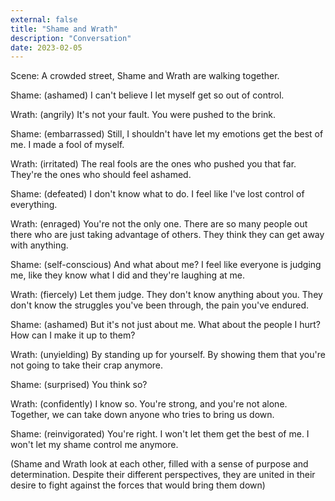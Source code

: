 ```yaml
---
external: false
title: "Shame and Wrath"
description: "Conversation"
date: 2023-02-05
---
```


Scene: A crowded street, Shame and Wrath are walking together.

Shame: (ashamed) I can't believe I let myself get so out of control.

Wrath: (angrily) It's not your fault. You were pushed to the brink.

Shame: (embarrassed) Still, I shouldn't have let my emotions get the best of me. I made a fool of myself.

Wrath: (irritated) The real fools are the ones who pushed you that far. They're the ones who should feel ashamed.

Shame: (defeated) I don't know what to do. I feel like I've lost control of everything.

Wrath: (enraged) You're not the only one. There are so many people out there who are just taking advantage of others. They think they can get away with anything.

Shame: (self-conscious) And what about me? I feel like everyone is judging me, like they know what I did and they're laughing at me.

Wrath: (fiercely) Let them judge. They don't know anything about you. They don't know the struggles you've been through, the pain you've endured.

Shame: (ashamed) But it's not just about me. What about the people I hurt? How can I make it up to them?

Wrath: (unyielding) By standing up for yourself. By showing them that you're not going to take their crap anymore.

Shame: (surprised) You think so?

Wrath: (confidently) I know so. You're strong, and you're not alone. Together, we can take down anyone who tries to bring us down.

Shame: (reinvigorated) You're right. I won't let them get the best of me. I won't let my shame control me anymore.

(Shame and Wrath look at each other, filled with a sense of purpose and determination. Despite their different perspectives, they are united in their desire to fight against the forces that would bring them down)
